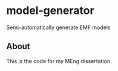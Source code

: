 model-generator
===============

Semi-automatically generate EMF models

About
-----
This is the code for my MEng dissertation.
